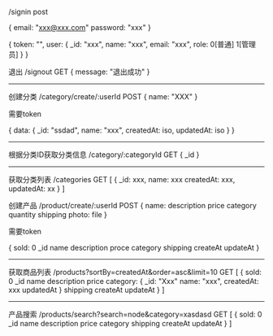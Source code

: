 /signin  post

{
  email: "xxx@xxx.com"
  password: "xxx"
}

{
  token: "",
  user: {
    _id: "xxx",
    name: "xxx",
    email: "xxx",
    role: 0[普通] 1[管理员]
  }
}


退出
/signout GET
{
  message: "退出成功"
}


---
创建分类
/category/create/:userId  POST
{
  name: "XXX"
}

需要token

{
  data: {
    _id: "ssdad",
    name: "xxx",
    createdAt: iso,
    updatedAt: iso
  }
}

---
根据分类ID获取分类信息
/category/:categoryId  GET
{
  _id
}


---
获取分类列表
/categories GET
[
  {
    _id: xxx,
    name: xxx
    createdAt: xxx,
    updatedAt: xx
  }
]

创建产品
/product/create/:userId  POST
{
  name: 
  description
  price
  category
  quantity
  shipping
  photo: file
}

需要token

{
  sold: 0
  _id
  name
  description
  proce
  category
  shipping
  createAt
  updateAt
}

---
获取商品列表
/products?sortBy=createdAt&order=asc&limit=10  GET
[
  {
    sold: 0
    _id
    name
    description
    price
    category: {
      _id: "Xxx"
      name: "xxx",
      createdAt: xxx
      updatedAt
    }
    shipping
    createAt
    updateAt
  }
]

---
产品搜索
/products/search?search=node&category=xasdasd GET
[
  {
    sold: 0
    _id
    name
    description
    price
    category
    shipping
    createAt
    updateAt
  }
]
